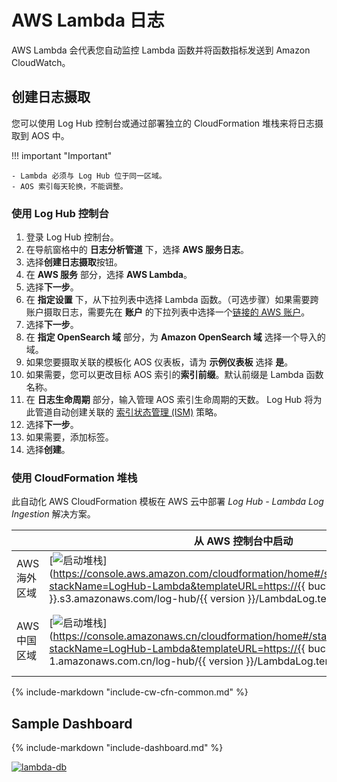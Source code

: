 # AWS Lambda 日志
AWS Lambda 会代表您自动监控 Lambda 函数并将函数指标发送到 Amazon CloudWatch。

## 创建日志摄取
您可以使用 Log Hub 控制台或通过部署独立的 CloudFormation 堆栈来将日志摄取到 AOS 中。

!!! important "Important"
    
    - Lambda 必须与 Log Hub 位于同一区域。
    - AOS 索引每天轮换，不能调整。

### 使用 Log Hub 控制台
1. 登录 Log Hub 控制台。
2. 在导航窗格中的 **日志分析管道** 下，选择 **AWS 服务日志**。
3. 选择**创建日志摄取**按钮。
4. 在 **AWS 服务** 部分，选择 **AWS Lambda**。
5. 选择**下一步**。
6. 在 **指定设置** 下，从下拉列表中选择 Lambda 函数。（可选步骤）如果需要跨账户摄取日志，需要先在 **账户** 的下拉列表中选择一个[链接的 AWS 账户](../link-account/index.md)。
9. 选择**下一步**。
10. 在 **指定 OpenSearch 域** 部分，为 **Amazon OpenSearch 域** 选择一个导入的域。
11. 如果您要摄取关联的模板化 AOS 仪表板，请为 **示例仪表板** 选择 **是**。
12. 如果需要，您可以更改目标 AOS 索引的**索引前缀**。默认前缀是 Lambda 函数名称。
13. 在 **日志生命周期** 部分，输入管理 AOS 索引生命周期的天数。 Log Hub 将为此管道自动创建关联的 [索引状态管理 (ISM)](https://opensearch.org/docs/latest/im-plugin/ism/index/) 策略。
14. 选择**下一步**。
15. 如果需要，添加标签。
16. 选择**创建**。

### 使用 CloudFormation 堆栈
此自动化 AWS CloudFormation 模板在 AWS 云中部署 *Log Hub - Lambda Log Ingestion* 解决方案。

|                      | 从 AWS 控制台中启动                                      | 下载模板                                            |
| -------------------- | ------------------------------------------------------------ | ------------------------------------------------------------ |
| AWS 海外区域 | [![启动堆栈](../../images/launch-stack.png)](https://console.aws.amazon.com/cloudformation/home#/stacks/create/template?stackName=LogHub-Lambda&templateURL=https://{{ bucket }}.s3.amazonaws.com/log-hub/{{ version }}/LambdaLog.template){target=_blank} | [模板](https://{{ bucket }}.s3.amazonaws.com/log-hub/{{ version }}/LambdaLog.template) |
| AWS 中国区域 | [![启动堆栈](../../images/launch-stack.png)](https://console.amazonaws.cn/cloudformation/home#/stacks/create/template?stackName=LogHub-Lambda&templateURL=https://{{ bucket }}.s3.cn-north-1.amazonaws.com.cn/log-hub/{{ version }}/LambdaLog.template){target=_blank} | [模板](https://{{ bucket }}.s3.cn-north-1.amazonaws.com.cn/log-hub/{{ version }}/LambdaLog.template) |

{%
include-markdown "include-cw-cfn-common.md"
%}

## Sample Dashboard
{%
include-markdown "include-dashboard.md"
%}
	  		  
[![lambda-db]][lambda-db]

[lambda-db]: ../../images/dashboards/lambda-db.png
